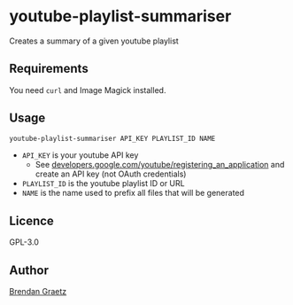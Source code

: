 # youtube-playlist-summariser

Creates a summary of a given youtube playlist

## Requirements

You need `curl` and Image Magick installed.

## Usage

```bash
youtube-playlist-summariser API_KEY PLAYLIST_ID NAME

```

- `API_KEY` is your youtube API key
  - See [developers.google.com/youtube/registering_an_application](https://developers.google.com/youtube/registering_an_application)
    and create an API key (not OAuth credentials)
- `PLAYLIST_ID` is the youtube playlist ID or URL
- `NAME` is the name used to prefix all files that will be generated

## Licence

GPL-3.0

## Author

[Brendan Graetz](http://bguiz.com/)
